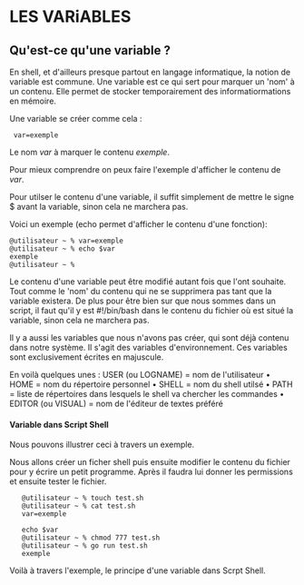 # LES VARiABLES

## Qu'est-ce qu'une variable ?

En shell, et d'ailleurs presque partout en langage informatique, la notion de variable est commune. Une variable est ce qui sert pour marquer un 'nom' à un contenu. Elle permet de stocker temporairement des informatiormations en mémoire.

Une variable se créer comme cela :  

     var=exemple

Le nom _var_ à marquer le contenu _exemple_.

Pour mieux comprendre on peux faire l'exemple d'afficher le contenu de _var_.

Pour utilser le contenu d'une variable, il suffit simplement de mettre le signe $ avant la variable, sinon cela ne marchera pas.

Voici un exemple (echo permet d'afficher le contenu d'une fonction):
   
    @utilisateur ~ % var=exemple
    @utilisateur ~ % echo $var
    exemple
    @utilisateur ~ %

Le contenu d'une variable peut être modifié autant fois que l'ont souhaite. Tout comme le 'nom' du contenu qui ne se supprimera pas tant que la variable existera.
De plus pour être bien sur que nous sommes dans un script, il faut qu'il y est #!/bin/bash dans le contenu du fichier où est situé la variable, sinon cela ne marchera pas.

Il y a aussi les  variables que nous n'avons pas créer, qui sont déjà contenu dans notre système. Il s'agit des variables d'environnement.
Ces variables sont exclusivement écrites en majuscule. 


En voilà quelques unes : USER (ou LOGNAME) = nom de l'utilisateur  •  HOME = nom du répertoire personnel  •  SHELL = nom du shell utilsé  •  PATH =  liste de répertoires dans lesquels le shell va chercher les commandes  •  EDITOR (ou VISUAL) =  nom de l'éditeur de textes préféré 

#### Variable dans Script Shell

Nous pouvons illustrer ceci à travers un exemple.

Nous allons créer un ficher shell puis ensuite modifier le contenu du fichier pour y écrire un petit programme. Après il faudra lui donner les permissions et ensuite tester le fichier.

       @utilisateur ~ % touch test.sh
       @utilisateur ~ % cat test.sh
       var=exemple
       
       echo $var
       @utilisateur ~ % chmod 777 test.sh
       @utilisateur ~ % go run test.sh
       exemple
       
Voilà à travers l'exemple, le principe d'une variable dans Scrpt Shell.




  
